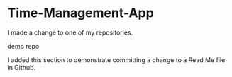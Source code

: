 # Time-Management-App 
I made a change to one of my repositories.

demo repo

I added this section to demonstrate committing a change to a Read Me file in Github.
